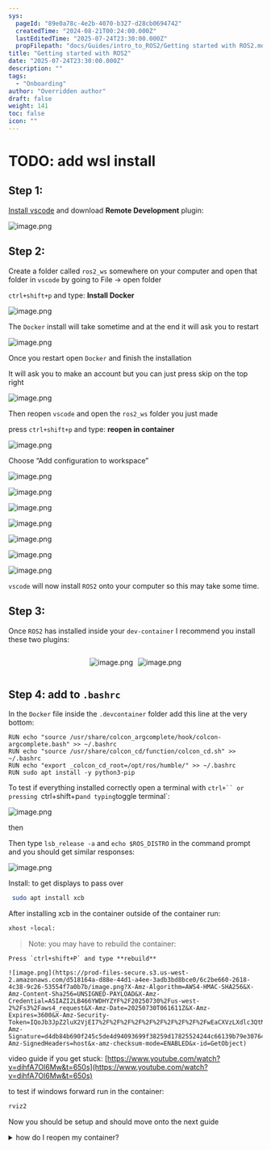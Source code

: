 ```yaml
---
sys:
  pageId: "89e0a78c-4e2b-4070-b327-d28cb0694742"
  createdTime: "2024-08-21T00:24:00.000Z"
  lastEditedTime: "2025-07-24T23:30:00.000Z"
  propFilepath: "docs/Guides/intro_to_ROS2/Getting started with ROS2.md"
title: "Getting started with ROS2"
date: "2025-07-24T23:30:00.000Z"
description: ""
tags:
  - "Onboarding"
author: "Overridden author"
draft: false
weight: 141
toc: false
icon: ""
---
```


# TODO: add wsl install

## Step 1:

[Install vscode](https://code.visualstudio.com/download) and download **Remote Development** plugin:

![image.png](https://prod-files-secure.s3.us-west-2.amazonaws.com/d518164a-d88e-44d1-a4ee-3adb3bd8bce0/efb52993-1881-4a40-b95e-6f020334f022/image.png?X-Amz-Algorithm=AWS4-HMAC-SHA256&X-Amz-Content-Sha256=UNSIGNED-PAYLOAD&X-Amz-Credential=ASIAZI2LB4663WDYCBWS%2F20250730%2Fus-west-2%2Fs3%2Faws4_request&X-Amz-Date=20250730T061600Z&X-Amz-Expires=3600&X-Amz-Security-Token=IQoJb3JpZ2luX2VjEI7%2F%2F%2F%2F%2F%2F%2F%2F%2F%2FwEaCXVzLXdlc3QtMiJIMEYCIQClSRij5y98FEr1Pxt4SgcPuKW3a5%2B5BWGek8%2FYKg%2BxvwIhALM%2FIaIIyzIHOd8Nqm8Bsxx5ijFpf3ZgLEHTt1eY2Ip5KogECLb%2F%2F%2F%2F%2F%2F%2F%2F%2F%2FwEQABoMNjM3NDIzMTgzODA1IgzmSbpK%2F0vZakhxkVEq3ANM44YUs17Btz%2BUuoQa6inALPWbHDRUrKFRQVjx1ZLm7XvmkezS0liunmymUwP9ig%2BApUFnVo7Uf0ou4B%2FsiHPO12MYe9tmMmyTNS4q6hYNYS84tvjwRYLqJLpYuthyvnSM%2F2tOR%2Bk%2FimGhmEJbjtApshRKXinPUP3ScBBYYNR%2FppISelKN%2FTEUVv1FNYPZf31YME0O9H1v5V8IKdTVLBZt1hEpCdHat1YwYLjULk0fIHvrlOlR%2Fmxe3Rj%2FHMbiWqA0zfGaONc57iTDkugy4eANEaCr5iz%2BLeSAuvyVfL8ZHykmKF81prcIBeLQXg8Ix9WfsRIuVrR40n%2Fgh9rW68x2WXXJStoEkyDFz4pfEElqNXqGkUjDilJc0EyWnIn8VFhWFfYuohGKdI96N8eQS8Z1NOpeDIjUI7vTbUozWpbt6VwCN%2BjB42EJu59yMbNJYSrzjYvbIG2AhhFnrX2iCIXmTvG0cG8lCkPRanIGN9DgydScKPYBXG4p7xIiuSHubMbraxzRKTHiMuOJOMM8DGeyaXf4o3PBpAK246PpF2Fl90uZd4tLgUOMkxl3Dz6BZsH2Yn8kLT28tT62ean6oufgkCfpIChEP%2BY2wuHEbYJRUyW7q0FGalZcgVs3GTCd2qbEBjqkAdNa5bqvZyAu0nLbOjIEqmpiMl9F9zxsnf6RrEIMyQWj5j8oglH1kHG1oASvDDQ4I2t3ScCtlROl9hmMQiVN64SNwGHvWF8ZFyJoUUihRJhMGSQbcSu1F0C%2FXu0gO8E3L2xsgCp37eqhmrVQkf3ODXt4xvYNI4uWMlZiJW%2F31Y3M6oK5HgiwLmg5wOwBnzOwQG07VFLcD4TjWll92cjL0xAmve30&X-Amz-Signature=6c9e7a28ccc7609207552af00352b996345ece208097b1fb2f9226a588539f64&X-Amz-SignedHeaders=host&x-amz-checksum-mode=ENABLED&x-id=GetObject)

## Step 2:

Create a folder called `ros2_ws` somewhere on your computer and open that folder in `vscode` by going to File → open folder 

`ctrl+shift+p` and type: **Install Docker**

![image.png](https://prod-files-secure.s3.us-west-2.amazonaws.com/d518164a-d88e-44d1-a4ee-3adb3bd8bce0/2269dc0e-1cd5-47ff-bceb-c04ad9b2eab0/image.png?X-Amz-Algorithm=AWS4-HMAC-SHA256&X-Amz-Content-Sha256=UNSIGNED-PAYLOAD&X-Amz-Credential=ASIAZI2LB4663WDYCBWS%2F20250730%2Fus-west-2%2Fs3%2Faws4_request&X-Amz-Date=20250730T061600Z&X-Amz-Expires=3600&X-Amz-Security-Token=IQoJb3JpZ2luX2VjEI7%2F%2F%2F%2F%2F%2F%2F%2F%2F%2FwEaCXVzLXdlc3QtMiJIMEYCIQClSRij5y98FEr1Pxt4SgcPuKW3a5%2B5BWGek8%2FYKg%2BxvwIhALM%2FIaIIyzIHOd8Nqm8Bsxx5ijFpf3ZgLEHTt1eY2Ip5KogECLb%2F%2F%2F%2F%2F%2F%2F%2F%2F%2FwEQABoMNjM3NDIzMTgzODA1IgzmSbpK%2F0vZakhxkVEq3ANM44YUs17Btz%2BUuoQa6inALPWbHDRUrKFRQVjx1ZLm7XvmkezS0liunmymUwP9ig%2BApUFnVo7Uf0ou4B%2FsiHPO12MYe9tmMmyTNS4q6hYNYS84tvjwRYLqJLpYuthyvnSM%2F2tOR%2Bk%2FimGhmEJbjtApshRKXinPUP3ScBBYYNR%2FppISelKN%2FTEUVv1FNYPZf31YME0O9H1v5V8IKdTVLBZt1hEpCdHat1YwYLjULk0fIHvrlOlR%2Fmxe3Rj%2FHMbiWqA0zfGaONc57iTDkugy4eANEaCr5iz%2BLeSAuvyVfL8ZHykmKF81prcIBeLQXg8Ix9WfsRIuVrR40n%2Fgh9rW68x2WXXJStoEkyDFz4pfEElqNXqGkUjDilJc0EyWnIn8VFhWFfYuohGKdI96N8eQS8Z1NOpeDIjUI7vTbUozWpbt6VwCN%2BjB42EJu59yMbNJYSrzjYvbIG2AhhFnrX2iCIXmTvG0cG8lCkPRanIGN9DgydScKPYBXG4p7xIiuSHubMbraxzRKTHiMuOJOMM8DGeyaXf4o3PBpAK246PpF2Fl90uZd4tLgUOMkxl3Dz6BZsH2Yn8kLT28tT62ean6oufgkCfpIChEP%2BY2wuHEbYJRUyW7q0FGalZcgVs3GTCd2qbEBjqkAdNa5bqvZyAu0nLbOjIEqmpiMl9F9zxsnf6RrEIMyQWj5j8oglH1kHG1oASvDDQ4I2t3ScCtlROl9hmMQiVN64SNwGHvWF8ZFyJoUUihRJhMGSQbcSu1F0C%2FXu0gO8E3L2xsgCp37eqhmrVQkf3ODXt4xvYNI4uWMlZiJW%2F31Y3M6oK5HgiwLmg5wOwBnzOwQG07VFLcD4TjWll92cjL0xAmve30&X-Amz-Signature=1a63a89c15708db63b8468d5c36cc47bccbb14a0241799d426b56173b67d1566&X-Amz-SignedHeaders=host&x-amz-checksum-mode=ENABLED&x-id=GetObject)

The `Docker` install will take sometime and at the end it will ask you to restart

![image.png](https://prod-files-secure.s3.us-west-2.amazonaws.com/d518164a-d88e-44d1-a4ee-3adb3bd8bce0/ed233f78-be33-4b1f-b89c-9c346c0e961e/image.png?X-Amz-Algorithm=AWS4-HMAC-SHA256&X-Amz-Content-Sha256=UNSIGNED-PAYLOAD&X-Amz-Credential=ASIAZI2LB4663WDYCBWS%2F20250730%2Fus-west-2%2Fs3%2Faws4_request&X-Amz-Date=20250730T061600Z&X-Amz-Expires=3600&X-Amz-Security-Token=IQoJb3JpZ2luX2VjEI7%2F%2F%2F%2F%2F%2F%2F%2F%2F%2FwEaCXVzLXdlc3QtMiJIMEYCIQClSRij5y98FEr1Pxt4SgcPuKW3a5%2B5BWGek8%2FYKg%2BxvwIhALM%2FIaIIyzIHOd8Nqm8Bsxx5ijFpf3ZgLEHTt1eY2Ip5KogECLb%2F%2F%2F%2F%2F%2F%2F%2F%2F%2FwEQABoMNjM3NDIzMTgzODA1IgzmSbpK%2F0vZakhxkVEq3ANM44YUs17Btz%2BUuoQa6inALPWbHDRUrKFRQVjx1ZLm7XvmkezS0liunmymUwP9ig%2BApUFnVo7Uf0ou4B%2FsiHPO12MYe9tmMmyTNS4q6hYNYS84tvjwRYLqJLpYuthyvnSM%2F2tOR%2Bk%2FimGhmEJbjtApshRKXinPUP3ScBBYYNR%2FppISelKN%2FTEUVv1FNYPZf31YME0O9H1v5V8IKdTVLBZt1hEpCdHat1YwYLjULk0fIHvrlOlR%2Fmxe3Rj%2FHMbiWqA0zfGaONc57iTDkugy4eANEaCr5iz%2BLeSAuvyVfL8ZHykmKF81prcIBeLQXg8Ix9WfsRIuVrR40n%2Fgh9rW68x2WXXJStoEkyDFz4pfEElqNXqGkUjDilJc0EyWnIn8VFhWFfYuohGKdI96N8eQS8Z1NOpeDIjUI7vTbUozWpbt6VwCN%2BjB42EJu59yMbNJYSrzjYvbIG2AhhFnrX2iCIXmTvG0cG8lCkPRanIGN9DgydScKPYBXG4p7xIiuSHubMbraxzRKTHiMuOJOMM8DGeyaXf4o3PBpAK246PpF2Fl90uZd4tLgUOMkxl3Dz6BZsH2Yn8kLT28tT62ean6oufgkCfpIChEP%2BY2wuHEbYJRUyW7q0FGalZcgVs3GTCd2qbEBjqkAdNa5bqvZyAu0nLbOjIEqmpiMl9F9zxsnf6RrEIMyQWj5j8oglH1kHG1oASvDDQ4I2t3ScCtlROl9hmMQiVN64SNwGHvWF8ZFyJoUUihRJhMGSQbcSu1F0C%2FXu0gO8E3L2xsgCp37eqhmrVQkf3ODXt4xvYNI4uWMlZiJW%2F31Y3M6oK5HgiwLmg5wOwBnzOwQG07VFLcD4TjWll92cjL0xAmve30&X-Amz-Signature=a78c4c4e510d0af08605171e54a1b41373e54f5d1d7bd13e6ed3e3e68cfce258&X-Amz-SignedHeaders=host&x-amz-checksum-mode=ENABLED&x-id=GetObject)

Once you restart open `Docker` and finish the installation

It will ask you to make an account but you can just press skip on the top right

![image.png](https://prod-files-secure.s3.us-west-2.amazonaws.com/d518164a-d88e-44d1-a4ee-3adb3bd8bce0/21010ad9-1659-4fd9-9f59-9932a09b2a3d/image.png?X-Amz-Algorithm=AWS4-HMAC-SHA256&X-Amz-Content-Sha256=UNSIGNED-PAYLOAD&X-Amz-Credential=ASIAZI2LB4663WDYCBWS%2F20250730%2Fus-west-2%2Fs3%2Faws4_request&X-Amz-Date=20250730T061600Z&X-Amz-Expires=3600&X-Amz-Security-Token=IQoJb3JpZ2luX2VjEI7%2F%2F%2F%2F%2F%2F%2F%2F%2F%2FwEaCXVzLXdlc3QtMiJIMEYCIQClSRij5y98FEr1Pxt4SgcPuKW3a5%2B5BWGek8%2FYKg%2BxvwIhALM%2FIaIIyzIHOd8Nqm8Bsxx5ijFpf3ZgLEHTt1eY2Ip5KogECLb%2F%2F%2F%2F%2F%2F%2F%2F%2F%2FwEQABoMNjM3NDIzMTgzODA1IgzmSbpK%2F0vZakhxkVEq3ANM44YUs17Btz%2BUuoQa6inALPWbHDRUrKFRQVjx1ZLm7XvmkezS0liunmymUwP9ig%2BApUFnVo7Uf0ou4B%2FsiHPO12MYe9tmMmyTNS4q6hYNYS84tvjwRYLqJLpYuthyvnSM%2F2tOR%2Bk%2FimGhmEJbjtApshRKXinPUP3ScBBYYNR%2FppISelKN%2FTEUVv1FNYPZf31YME0O9H1v5V8IKdTVLBZt1hEpCdHat1YwYLjULk0fIHvrlOlR%2Fmxe3Rj%2FHMbiWqA0zfGaONc57iTDkugy4eANEaCr5iz%2BLeSAuvyVfL8ZHykmKF81prcIBeLQXg8Ix9WfsRIuVrR40n%2Fgh9rW68x2WXXJStoEkyDFz4pfEElqNXqGkUjDilJc0EyWnIn8VFhWFfYuohGKdI96N8eQS8Z1NOpeDIjUI7vTbUozWpbt6VwCN%2BjB42EJu59yMbNJYSrzjYvbIG2AhhFnrX2iCIXmTvG0cG8lCkPRanIGN9DgydScKPYBXG4p7xIiuSHubMbraxzRKTHiMuOJOMM8DGeyaXf4o3PBpAK246PpF2Fl90uZd4tLgUOMkxl3Dz6BZsH2Yn8kLT28tT62ean6oufgkCfpIChEP%2BY2wuHEbYJRUyW7q0FGalZcgVs3GTCd2qbEBjqkAdNa5bqvZyAu0nLbOjIEqmpiMl9F9zxsnf6RrEIMyQWj5j8oglH1kHG1oASvDDQ4I2t3ScCtlROl9hmMQiVN64SNwGHvWF8ZFyJoUUihRJhMGSQbcSu1F0C%2FXu0gO8E3L2xsgCp37eqhmrVQkf3ODXt4xvYNI4uWMlZiJW%2F31Y3M6oK5HgiwLmg5wOwBnzOwQG07VFLcD4TjWll92cjL0xAmve30&X-Amz-Signature=feedd67872889e2abd27dff23862782af398d048024ecded9002c30652d2bed1&X-Amz-SignedHeaders=host&x-amz-checksum-mode=ENABLED&x-id=GetObject)

Then reopen `vscode` and open the `ros2_ws` folder you just made

press `ctrl+shift+p` and type: **reopen in container**

![image.png](https://prod-files-secure.s3.us-west-2.amazonaws.com/d518164a-d88e-44d1-a4ee-3adb3bd8bce0/4e93b8c2-41ad-488c-8095-c74205196118/image.png?X-Amz-Algorithm=AWS4-HMAC-SHA256&X-Amz-Content-Sha256=UNSIGNED-PAYLOAD&X-Amz-Credential=ASIAZI2LB4663WDYCBWS%2F20250730%2Fus-west-2%2Fs3%2Faws4_request&X-Amz-Date=20250730T061600Z&X-Amz-Expires=3600&X-Amz-Security-Token=IQoJb3JpZ2luX2VjEI7%2F%2F%2F%2F%2F%2F%2F%2F%2F%2FwEaCXVzLXdlc3QtMiJIMEYCIQClSRij5y98FEr1Pxt4SgcPuKW3a5%2B5BWGek8%2FYKg%2BxvwIhALM%2FIaIIyzIHOd8Nqm8Bsxx5ijFpf3ZgLEHTt1eY2Ip5KogECLb%2F%2F%2F%2F%2F%2F%2F%2F%2F%2FwEQABoMNjM3NDIzMTgzODA1IgzmSbpK%2F0vZakhxkVEq3ANM44YUs17Btz%2BUuoQa6inALPWbHDRUrKFRQVjx1ZLm7XvmkezS0liunmymUwP9ig%2BApUFnVo7Uf0ou4B%2FsiHPO12MYe9tmMmyTNS4q6hYNYS84tvjwRYLqJLpYuthyvnSM%2F2tOR%2Bk%2FimGhmEJbjtApshRKXinPUP3ScBBYYNR%2FppISelKN%2FTEUVv1FNYPZf31YME0O9H1v5V8IKdTVLBZt1hEpCdHat1YwYLjULk0fIHvrlOlR%2Fmxe3Rj%2FHMbiWqA0zfGaONc57iTDkugy4eANEaCr5iz%2BLeSAuvyVfL8ZHykmKF81prcIBeLQXg8Ix9WfsRIuVrR40n%2Fgh9rW68x2WXXJStoEkyDFz4pfEElqNXqGkUjDilJc0EyWnIn8VFhWFfYuohGKdI96N8eQS8Z1NOpeDIjUI7vTbUozWpbt6VwCN%2BjB42EJu59yMbNJYSrzjYvbIG2AhhFnrX2iCIXmTvG0cG8lCkPRanIGN9DgydScKPYBXG4p7xIiuSHubMbraxzRKTHiMuOJOMM8DGeyaXf4o3PBpAK246PpF2Fl90uZd4tLgUOMkxl3Dz6BZsH2Yn8kLT28tT62ean6oufgkCfpIChEP%2BY2wuHEbYJRUyW7q0FGalZcgVs3GTCd2qbEBjqkAdNa5bqvZyAu0nLbOjIEqmpiMl9F9zxsnf6RrEIMyQWj5j8oglH1kHG1oASvDDQ4I2t3ScCtlROl9hmMQiVN64SNwGHvWF8ZFyJoUUihRJhMGSQbcSu1F0C%2FXu0gO8E3L2xsgCp37eqhmrVQkf3ODXt4xvYNI4uWMlZiJW%2F31Y3M6oK5HgiwLmg5wOwBnzOwQG07VFLcD4TjWll92cjL0xAmve30&X-Amz-Signature=a44db3931d7dd11de5d2387e0e460e28c489c8f2812a2dd491bc204dece05cc8&X-Amz-SignedHeaders=host&x-amz-checksum-mode=ENABLED&x-id=GetObject)

Choose “Add configuration to workspace”

![image.png](https://prod-files-secure.s3.us-west-2.amazonaws.com/d518164a-d88e-44d1-a4ee-3adb3bd8bce0/9560b282-5060-4989-ba37-97e7b2c22476/image.png?X-Amz-Algorithm=AWS4-HMAC-SHA256&X-Amz-Content-Sha256=UNSIGNED-PAYLOAD&X-Amz-Credential=ASIAZI2LB4663WDYCBWS%2F20250730%2Fus-west-2%2Fs3%2Faws4_request&X-Amz-Date=20250730T061600Z&X-Amz-Expires=3600&X-Amz-Security-Token=IQoJb3JpZ2luX2VjEI7%2F%2F%2F%2F%2F%2F%2F%2F%2F%2FwEaCXVzLXdlc3QtMiJIMEYCIQClSRij5y98FEr1Pxt4SgcPuKW3a5%2B5BWGek8%2FYKg%2BxvwIhALM%2FIaIIyzIHOd8Nqm8Bsxx5ijFpf3ZgLEHTt1eY2Ip5KogECLb%2F%2F%2F%2F%2F%2F%2F%2F%2F%2FwEQABoMNjM3NDIzMTgzODA1IgzmSbpK%2F0vZakhxkVEq3ANM44YUs17Btz%2BUuoQa6inALPWbHDRUrKFRQVjx1ZLm7XvmkezS0liunmymUwP9ig%2BApUFnVo7Uf0ou4B%2FsiHPO12MYe9tmMmyTNS4q6hYNYS84tvjwRYLqJLpYuthyvnSM%2F2tOR%2Bk%2FimGhmEJbjtApshRKXinPUP3ScBBYYNR%2FppISelKN%2FTEUVv1FNYPZf31YME0O9H1v5V8IKdTVLBZt1hEpCdHat1YwYLjULk0fIHvrlOlR%2Fmxe3Rj%2FHMbiWqA0zfGaONc57iTDkugy4eANEaCr5iz%2BLeSAuvyVfL8ZHykmKF81prcIBeLQXg8Ix9WfsRIuVrR40n%2Fgh9rW68x2WXXJStoEkyDFz4pfEElqNXqGkUjDilJc0EyWnIn8VFhWFfYuohGKdI96N8eQS8Z1NOpeDIjUI7vTbUozWpbt6VwCN%2BjB42EJu59yMbNJYSrzjYvbIG2AhhFnrX2iCIXmTvG0cG8lCkPRanIGN9DgydScKPYBXG4p7xIiuSHubMbraxzRKTHiMuOJOMM8DGeyaXf4o3PBpAK246PpF2Fl90uZd4tLgUOMkxl3Dz6BZsH2Yn8kLT28tT62ean6oufgkCfpIChEP%2BY2wuHEbYJRUyW7q0FGalZcgVs3GTCd2qbEBjqkAdNa5bqvZyAu0nLbOjIEqmpiMl9F9zxsnf6RrEIMyQWj5j8oglH1kHG1oASvDDQ4I2t3ScCtlROl9hmMQiVN64SNwGHvWF8ZFyJoUUihRJhMGSQbcSu1F0C%2FXu0gO8E3L2xsgCp37eqhmrVQkf3ODXt4xvYNI4uWMlZiJW%2F31Y3M6oK5HgiwLmg5wOwBnzOwQG07VFLcD4TjWll92cjL0xAmve30&X-Amz-Signature=ec40b669ed5b3ec8e36be8d5c9080135d491a2fd004e03c106c7e6c570a51836&X-Amz-SignedHeaders=host&x-amz-checksum-mode=ENABLED&x-id=GetObject)

![image.png](https://prod-files-secure.s3.us-west-2.amazonaws.com/d518164a-d88e-44d1-a4ee-3adb3bd8bce0/2ee63f81-886b-48e8-a553-dc6e5eac99e4/image.png?X-Amz-Algorithm=AWS4-HMAC-SHA256&X-Amz-Content-Sha256=UNSIGNED-PAYLOAD&X-Amz-Credential=ASIAZI2LB4663WDYCBWS%2F20250730%2Fus-west-2%2Fs3%2Faws4_request&X-Amz-Date=20250730T061600Z&X-Amz-Expires=3600&X-Amz-Security-Token=IQoJb3JpZ2luX2VjEI7%2F%2F%2F%2F%2F%2F%2F%2F%2F%2FwEaCXVzLXdlc3QtMiJIMEYCIQClSRij5y98FEr1Pxt4SgcPuKW3a5%2B5BWGek8%2FYKg%2BxvwIhALM%2FIaIIyzIHOd8Nqm8Bsxx5ijFpf3ZgLEHTt1eY2Ip5KogECLb%2F%2F%2F%2F%2F%2F%2F%2F%2F%2FwEQABoMNjM3NDIzMTgzODA1IgzmSbpK%2F0vZakhxkVEq3ANM44YUs17Btz%2BUuoQa6inALPWbHDRUrKFRQVjx1ZLm7XvmkezS0liunmymUwP9ig%2BApUFnVo7Uf0ou4B%2FsiHPO12MYe9tmMmyTNS4q6hYNYS84tvjwRYLqJLpYuthyvnSM%2F2tOR%2Bk%2FimGhmEJbjtApshRKXinPUP3ScBBYYNR%2FppISelKN%2FTEUVv1FNYPZf31YME0O9H1v5V8IKdTVLBZt1hEpCdHat1YwYLjULk0fIHvrlOlR%2Fmxe3Rj%2FHMbiWqA0zfGaONc57iTDkugy4eANEaCr5iz%2BLeSAuvyVfL8ZHykmKF81prcIBeLQXg8Ix9WfsRIuVrR40n%2Fgh9rW68x2WXXJStoEkyDFz4pfEElqNXqGkUjDilJc0EyWnIn8VFhWFfYuohGKdI96N8eQS8Z1NOpeDIjUI7vTbUozWpbt6VwCN%2BjB42EJu59yMbNJYSrzjYvbIG2AhhFnrX2iCIXmTvG0cG8lCkPRanIGN9DgydScKPYBXG4p7xIiuSHubMbraxzRKTHiMuOJOMM8DGeyaXf4o3PBpAK246PpF2Fl90uZd4tLgUOMkxl3Dz6BZsH2Yn8kLT28tT62ean6oufgkCfpIChEP%2BY2wuHEbYJRUyW7q0FGalZcgVs3GTCd2qbEBjqkAdNa5bqvZyAu0nLbOjIEqmpiMl9F9zxsnf6RrEIMyQWj5j8oglH1kHG1oASvDDQ4I2t3ScCtlROl9hmMQiVN64SNwGHvWF8ZFyJoUUihRJhMGSQbcSu1F0C%2FXu0gO8E3L2xsgCp37eqhmrVQkf3ODXt4xvYNI4uWMlZiJW%2F31Y3M6oK5HgiwLmg5wOwBnzOwQG07VFLcD4TjWll92cjL0xAmve30&X-Amz-Signature=bb116b64086c8a8bb90e47535c96454b5b0a2d774dbbe70f50dc1c03a94b47ad&X-Amz-SignedHeaders=host&x-amz-checksum-mode=ENABLED&x-id=GetObject)

![image.png](https://prod-files-secure.s3.us-west-2.amazonaws.com/d518164a-d88e-44d1-a4ee-3adb3bd8bce0/e0fd626c-c8b6-4b2c-95d1-fa4c26514504/image.png?X-Amz-Algorithm=AWS4-HMAC-SHA256&X-Amz-Content-Sha256=UNSIGNED-PAYLOAD&X-Amz-Credential=ASIAZI2LB4663WDYCBWS%2F20250730%2Fus-west-2%2Fs3%2Faws4_request&X-Amz-Date=20250730T061600Z&X-Amz-Expires=3600&X-Amz-Security-Token=IQoJb3JpZ2luX2VjEI7%2F%2F%2F%2F%2F%2F%2F%2F%2F%2FwEaCXVzLXdlc3QtMiJIMEYCIQClSRij5y98FEr1Pxt4SgcPuKW3a5%2B5BWGek8%2FYKg%2BxvwIhALM%2FIaIIyzIHOd8Nqm8Bsxx5ijFpf3ZgLEHTt1eY2Ip5KogECLb%2F%2F%2F%2F%2F%2F%2F%2F%2F%2FwEQABoMNjM3NDIzMTgzODA1IgzmSbpK%2F0vZakhxkVEq3ANM44YUs17Btz%2BUuoQa6inALPWbHDRUrKFRQVjx1ZLm7XvmkezS0liunmymUwP9ig%2BApUFnVo7Uf0ou4B%2FsiHPO12MYe9tmMmyTNS4q6hYNYS84tvjwRYLqJLpYuthyvnSM%2F2tOR%2Bk%2FimGhmEJbjtApshRKXinPUP3ScBBYYNR%2FppISelKN%2FTEUVv1FNYPZf31YME0O9H1v5V8IKdTVLBZt1hEpCdHat1YwYLjULk0fIHvrlOlR%2Fmxe3Rj%2FHMbiWqA0zfGaONc57iTDkugy4eANEaCr5iz%2BLeSAuvyVfL8ZHykmKF81prcIBeLQXg8Ix9WfsRIuVrR40n%2Fgh9rW68x2WXXJStoEkyDFz4pfEElqNXqGkUjDilJc0EyWnIn8VFhWFfYuohGKdI96N8eQS8Z1NOpeDIjUI7vTbUozWpbt6VwCN%2BjB42EJu59yMbNJYSrzjYvbIG2AhhFnrX2iCIXmTvG0cG8lCkPRanIGN9DgydScKPYBXG4p7xIiuSHubMbraxzRKTHiMuOJOMM8DGeyaXf4o3PBpAK246PpF2Fl90uZd4tLgUOMkxl3Dz6BZsH2Yn8kLT28tT62ean6oufgkCfpIChEP%2BY2wuHEbYJRUyW7q0FGalZcgVs3GTCd2qbEBjqkAdNa5bqvZyAu0nLbOjIEqmpiMl9F9zxsnf6RrEIMyQWj5j8oglH1kHG1oASvDDQ4I2t3ScCtlROl9hmMQiVN64SNwGHvWF8ZFyJoUUihRJhMGSQbcSu1F0C%2FXu0gO8E3L2xsgCp37eqhmrVQkf3ODXt4xvYNI4uWMlZiJW%2F31Y3M6oK5HgiwLmg5wOwBnzOwQG07VFLcD4TjWll92cjL0xAmve30&X-Amz-Signature=40f223b17cbc76bd846594c38d8f051badfc3a3ed9838d2fc860d403050fa640&X-Amz-SignedHeaders=host&x-amz-checksum-mode=ENABLED&x-id=GetObject)

![image.png](https://prod-files-secure.s3.us-west-2.amazonaws.com/d518164a-d88e-44d1-a4ee-3adb3bd8bce0/a2e13f50-d2ab-4719-a4c2-7ced634bfc9d/image.png?X-Amz-Algorithm=AWS4-HMAC-SHA256&X-Amz-Content-Sha256=UNSIGNED-PAYLOAD&X-Amz-Credential=ASIAZI2LB4663WDYCBWS%2F20250730%2Fus-west-2%2Fs3%2Faws4_request&X-Amz-Date=20250730T061600Z&X-Amz-Expires=3600&X-Amz-Security-Token=IQoJb3JpZ2luX2VjEI7%2F%2F%2F%2F%2F%2F%2F%2F%2F%2FwEaCXVzLXdlc3QtMiJIMEYCIQClSRij5y98FEr1Pxt4SgcPuKW3a5%2B5BWGek8%2FYKg%2BxvwIhALM%2FIaIIyzIHOd8Nqm8Bsxx5ijFpf3ZgLEHTt1eY2Ip5KogECLb%2F%2F%2F%2F%2F%2F%2F%2F%2F%2FwEQABoMNjM3NDIzMTgzODA1IgzmSbpK%2F0vZakhxkVEq3ANM44YUs17Btz%2BUuoQa6inALPWbHDRUrKFRQVjx1ZLm7XvmkezS0liunmymUwP9ig%2BApUFnVo7Uf0ou4B%2FsiHPO12MYe9tmMmyTNS4q6hYNYS84tvjwRYLqJLpYuthyvnSM%2F2tOR%2Bk%2FimGhmEJbjtApshRKXinPUP3ScBBYYNR%2FppISelKN%2FTEUVv1FNYPZf31YME0O9H1v5V8IKdTVLBZt1hEpCdHat1YwYLjULk0fIHvrlOlR%2Fmxe3Rj%2FHMbiWqA0zfGaONc57iTDkugy4eANEaCr5iz%2BLeSAuvyVfL8ZHykmKF81prcIBeLQXg8Ix9WfsRIuVrR40n%2Fgh9rW68x2WXXJStoEkyDFz4pfEElqNXqGkUjDilJc0EyWnIn8VFhWFfYuohGKdI96N8eQS8Z1NOpeDIjUI7vTbUozWpbt6VwCN%2BjB42EJu59yMbNJYSrzjYvbIG2AhhFnrX2iCIXmTvG0cG8lCkPRanIGN9DgydScKPYBXG4p7xIiuSHubMbraxzRKTHiMuOJOMM8DGeyaXf4o3PBpAK246PpF2Fl90uZd4tLgUOMkxl3Dz6BZsH2Yn8kLT28tT62ean6oufgkCfpIChEP%2BY2wuHEbYJRUyW7q0FGalZcgVs3GTCd2qbEBjqkAdNa5bqvZyAu0nLbOjIEqmpiMl9F9zxsnf6RrEIMyQWj5j8oglH1kHG1oASvDDQ4I2t3ScCtlROl9hmMQiVN64SNwGHvWF8ZFyJoUUihRJhMGSQbcSu1F0C%2FXu0gO8E3L2xsgCp37eqhmrVQkf3ODXt4xvYNI4uWMlZiJW%2F31Y3M6oK5HgiwLmg5wOwBnzOwQG07VFLcD4TjWll92cjL0xAmve30&X-Amz-Signature=c8afbfdd3007538093951222a736db7802efb7f55dc24f93693d180fd700cd9b&X-Amz-SignedHeaders=host&x-amz-checksum-mode=ENABLED&x-id=GetObject)

![image.png](https://prod-files-secure.s3.us-west-2.amazonaws.com/d518164a-d88e-44d1-a4ee-3adb3bd8bce0/6cc478ad-aaba-4bf7-9fcc-403277ab896c/image.png?X-Amz-Algorithm=AWS4-HMAC-SHA256&X-Amz-Content-Sha256=UNSIGNED-PAYLOAD&X-Amz-Credential=ASIAZI2LB4663WDYCBWS%2F20250730%2Fus-west-2%2Fs3%2Faws4_request&X-Amz-Date=20250730T061600Z&X-Amz-Expires=3600&X-Amz-Security-Token=IQoJb3JpZ2luX2VjEI7%2F%2F%2F%2F%2F%2F%2F%2F%2F%2FwEaCXVzLXdlc3QtMiJIMEYCIQClSRij5y98FEr1Pxt4SgcPuKW3a5%2B5BWGek8%2FYKg%2BxvwIhALM%2FIaIIyzIHOd8Nqm8Bsxx5ijFpf3ZgLEHTt1eY2Ip5KogECLb%2F%2F%2F%2F%2F%2F%2F%2F%2F%2FwEQABoMNjM3NDIzMTgzODA1IgzmSbpK%2F0vZakhxkVEq3ANM44YUs17Btz%2BUuoQa6inALPWbHDRUrKFRQVjx1ZLm7XvmkezS0liunmymUwP9ig%2BApUFnVo7Uf0ou4B%2FsiHPO12MYe9tmMmyTNS4q6hYNYS84tvjwRYLqJLpYuthyvnSM%2F2tOR%2Bk%2FimGhmEJbjtApshRKXinPUP3ScBBYYNR%2FppISelKN%2FTEUVv1FNYPZf31YME0O9H1v5V8IKdTVLBZt1hEpCdHat1YwYLjULk0fIHvrlOlR%2Fmxe3Rj%2FHMbiWqA0zfGaONc57iTDkugy4eANEaCr5iz%2BLeSAuvyVfL8ZHykmKF81prcIBeLQXg8Ix9WfsRIuVrR40n%2Fgh9rW68x2WXXJStoEkyDFz4pfEElqNXqGkUjDilJc0EyWnIn8VFhWFfYuohGKdI96N8eQS8Z1NOpeDIjUI7vTbUozWpbt6VwCN%2BjB42EJu59yMbNJYSrzjYvbIG2AhhFnrX2iCIXmTvG0cG8lCkPRanIGN9DgydScKPYBXG4p7xIiuSHubMbraxzRKTHiMuOJOMM8DGeyaXf4o3PBpAK246PpF2Fl90uZd4tLgUOMkxl3Dz6BZsH2Yn8kLT28tT62ean6oufgkCfpIChEP%2BY2wuHEbYJRUyW7q0FGalZcgVs3GTCd2qbEBjqkAdNa5bqvZyAu0nLbOjIEqmpiMl9F9zxsnf6RrEIMyQWj5j8oglH1kHG1oASvDDQ4I2t3ScCtlROl9hmMQiVN64SNwGHvWF8ZFyJoUUihRJhMGSQbcSu1F0C%2FXu0gO8E3L2xsgCp37eqhmrVQkf3ODXt4xvYNI4uWMlZiJW%2F31Y3M6oK5HgiwLmg5wOwBnzOwQG07VFLcD4TjWll92cjL0xAmve30&X-Amz-Signature=7851d436f4d8bd2e54223c404433cfab8691d66b7f0ffdd029c1b41fdc406490&X-Amz-SignedHeaders=host&x-amz-checksum-mode=ENABLED&x-id=GetObject)

![image.png](https://prod-files-secure.s3.us-west-2.amazonaws.com/d518164a-d88e-44d1-a4ee-3adb3bd8bce0/53255b28-f75e-430f-b9e3-c0ac8577e42b/image.png?X-Amz-Algorithm=AWS4-HMAC-SHA256&X-Amz-Content-Sha256=UNSIGNED-PAYLOAD&X-Amz-Credential=ASIAZI2LB4663WDYCBWS%2F20250730%2Fus-west-2%2Fs3%2Faws4_request&X-Amz-Date=20250730T061600Z&X-Amz-Expires=3600&X-Amz-Security-Token=IQoJb3JpZ2luX2VjEI7%2F%2F%2F%2F%2F%2F%2F%2F%2F%2FwEaCXVzLXdlc3QtMiJIMEYCIQClSRij5y98FEr1Pxt4SgcPuKW3a5%2B5BWGek8%2FYKg%2BxvwIhALM%2FIaIIyzIHOd8Nqm8Bsxx5ijFpf3ZgLEHTt1eY2Ip5KogECLb%2F%2F%2F%2F%2F%2F%2F%2F%2F%2FwEQABoMNjM3NDIzMTgzODA1IgzmSbpK%2F0vZakhxkVEq3ANM44YUs17Btz%2BUuoQa6inALPWbHDRUrKFRQVjx1ZLm7XvmkezS0liunmymUwP9ig%2BApUFnVo7Uf0ou4B%2FsiHPO12MYe9tmMmyTNS4q6hYNYS84tvjwRYLqJLpYuthyvnSM%2F2tOR%2Bk%2FimGhmEJbjtApshRKXinPUP3ScBBYYNR%2FppISelKN%2FTEUVv1FNYPZf31YME0O9H1v5V8IKdTVLBZt1hEpCdHat1YwYLjULk0fIHvrlOlR%2Fmxe3Rj%2FHMbiWqA0zfGaONc57iTDkugy4eANEaCr5iz%2BLeSAuvyVfL8ZHykmKF81prcIBeLQXg8Ix9WfsRIuVrR40n%2Fgh9rW68x2WXXJStoEkyDFz4pfEElqNXqGkUjDilJc0EyWnIn8VFhWFfYuohGKdI96N8eQS8Z1NOpeDIjUI7vTbUozWpbt6VwCN%2BjB42EJu59yMbNJYSrzjYvbIG2AhhFnrX2iCIXmTvG0cG8lCkPRanIGN9DgydScKPYBXG4p7xIiuSHubMbraxzRKTHiMuOJOMM8DGeyaXf4o3PBpAK246PpF2Fl90uZd4tLgUOMkxl3Dz6BZsH2Yn8kLT28tT62ean6oufgkCfpIChEP%2BY2wuHEbYJRUyW7q0FGalZcgVs3GTCd2qbEBjqkAdNa5bqvZyAu0nLbOjIEqmpiMl9F9zxsnf6RrEIMyQWj5j8oglH1kHG1oASvDDQ4I2t3ScCtlROl9hmMQiVN64SNwGHvWF8ZFyJoUUihRJhMGSQbcSu1F0C%2FXu0gO8E3L2xsgCp37eqhmrVQkf3ODXt4xvYNI4uWMlZiJW%2F31Y3M6oK5HgiwLmg5wOwBnzOwQG07VFLcD4TjWll92cjL0xAmve30&X-Amz-Signature=f616d595f764bd1043f20bbaf2e77f70846f8aa2455c16929d9707e353e510ac&X-Amz-SignedHeaders=host&x-amz-checksum-mode=ENABLED&x-id=GetObject)

![image.png](https://prod-files-secure.s3.us-west-2.amazonaws.com/d518164a-d88e-44d1-a4ee-3adb3bd8bce0/7c562767-5af9-4ffb-97d1-327bcdf4ee00/image.png?X-Amz-Algorithm=AWS4-HMAC-SHA256&X-Amz-Content-Sha256=UNSIGNED-PAYLOAD&X-Amz-Credential=ASIAZI2LB4663WDYCBWS%2F20250730%2Fus-west-2%2Fs3%2Faws4_request&X-Amz-Date=20250730T061600Z&X-Amz-Expires=3600&X-Amz-Security-Token=IQoJb3JpZ2luX2VjEI7%2F%2F%2F%2F%2F%2F%2F%2F%2F%2FwEaCXVzLXdlc3QtMiJIMEYCIQClSRij5y98FEr1Pxt4SgcPuKW3a5%2B5BWGek8%2FYKg%2BxvwIhALM%2FIaIIyzIHOd8Nqm8Bsxx5ijFpf3ZgLEHTt1eY2Ip5KogECLb%2F%2F%2F%2F%2F%2F%2F%2F%2F%2FwEQABoMNjM3NDIzMTgzODA1IgzmSbpK%2F0vZakhxkVEq3ANM44YUs17Btz%2BUuoQa6inALPWbHDRUrKFRQVjx1ZLm7XvmkezS0liunmymUwP9ig%2BApUFnVo7Uf0ou4B%2FsiHPO12MYe9tmMmyTNS4q6hYNYS84tvjwRYLqJLpYuthyvnSM%2F2tOR%2Bk%2FimGhmEJbjtApshRKXinPUP3ScBBYYNR%2FppISelKN%2FTEUVv1FNYPZf31YME0O9H1v5V8IKdTVLBZt1hEpCdHat1YwYLjULk0fIHvrlOlR%2Fmxe3Rj%2FHMbiWqA0zfGaONc57iTDkugy4eANEaCr5iz%2BLeSAuvyVfL8ZHykmKF81prcIBeLQXg8Ix9WfsRIuVrR40n%2Fgh9rW68x2WXXJStoEkyDFz4pfEElqNXqGkUjDilJc0EyWnIn8VFhWFfYuohGKdI96N8eQS8Z1NOpeDIjUI7vTbUozWpbt6VwCN%2BjB42EJu59yMbNJYSrzjYvbIG2AhhFnrX2iCIXmTvG0cG8lCkPRanIGN9DgydScKPYBXG4p7xIiuSHubMbraxzRKTHiMuOJOMM8DGeyaXf4o3PBpAK246PpF2Fl90uZd4tLgUOMkxl3Dz6BZsH2Yn8kLT28tT62ean6oufgkCfpIChEP%2BY2wuHEbYJRUyW7q0FGalZcgVs3GTCd2qbEBjqkAdNa5bqvZyAu0nLbOjIEqmpiMl9F9zxsnf6RrEIMyQWj5j8oglH1kHG1oASvDDQ4I2t3ScCtlROl9hmMQiVN64SNwGHvWF8ZFyJoUUihRJhMGSQbcSu1F0C%2FXu0gO8E3L2xsgCp37eqhmrVQkf3ODXt4xvYNI4uWMlZiJW%2F31Y3M6oK5HgiwLmg5wOwBnzOwQG07VFLcD4TjWll92cjL0xAmve30&X-Amz-Signature=2d1e4db84ff426e380a88b151ededf2572cef8c384ae6693921342ab714c72e1&X-Amz-SignedHeaders=host&x-amz-checksum-mode=ENABLED&x-id=GetObject)

`vscode` will now install `ROS2` onto your computer so this may take some time.

## Step 3:

Once `ROS2` has installed inside your `dev-container` I recommend you install these two plugins:

<div style="display: flex;flex-direction: row; column-gap:10px; max-width: 630px;justify-content: center;">
<div>

![image.png](https://prod-files-secure.s3.us-west-2.amazonaws.com/d518164a-d88e-44d1-a4ee-3adb3bd8bce0/3fc3d550-5a54-4ba1-ba6b-faa01cdb7369/image.png?X-Amz-Algorithm=AWS4-HMAC-SHA256&X-Amz-Content-Sha256=UNSIGNED-PAYLOAD&X-Amz-Credential=ASIAZI2LB466S5XV4IHP%2F20250730%2Fus-west-2%2Fs3%2Faws4_request&X-Amz-Date=20250730T061606Z&X-Amz-Expires=3600&X-Amz-Security-Token=IQoJb3JpZ2luX2VjEI7%2F%2F%2F%2F%2F%2F%2F%2F%2F%2FwEaCXVzLXdlc3QtMiJGMEQCIG1Cbz721NFz65iZR0VBCAc0yz7bziTUL1pFdpoxZa%2BOAiBMPV9wr43qxqn4CyYrMotho%2F7CMyvvfr27uUd2tEnR0iqIBAi3%2F%2F%2F%2F%2F%2F%2F%2F%2F%2F8BEAAaDDYzNzQyMzE4MzgwNSIMLAjI8UdK%2BpTwAZjWKtwDnmuBasRQT9tUFAlMqYqqPnDZDIOK6asCeHYIU42UDFGq4rz1%2FjdyY2Ii0kFeNA%2BXre%2BCdPOuIWeSt8yBlH0gKNRabkobf3ScFhg3QlBKcVicTPqA7GtC09rDzUElCzT22RC%2BAqo%2F7GxnBX5PCYt5t24WqXrL0AN%2FuH1LR5oFj9MSk7mdzqmYzVNjMoSyr0rnqUuU5B0J4V7OAzYsDkPFuuYFZZKNwoi%2FOwJ5cZT3JArJ%2BnsZFQrCG4pu2EUQhDSkkGFHEXUE3gjWSW7gb5kPDLabZ%2Bw7dfUgvHr5gjn0DVq408vnuPpYPVLwrVsmpRAZbp40DUuVMbeSbMQPcdewr938zHivcjoaWQxMTdcBzKMujHp5tD5dmrlUtIn%2BnAB%2B%2BybfrrQkh7ipvsUkCYH5ZOzYizWtrn9QtPH2tc%2BAiqE3hBK0KaqarT3ZGRt7rjpXzjC40J9tocF2p%2FVijG8atP6VGbL9%2B%2BeRHtkR3fmAtxc0TqOHswQS7xJaqz1tZRMCYO8YlX2flvIZDq7FKPh%2Biw0Oaj3i%2B3vwssSSzw%2BbnpeGbHYMPlEpWX2bAyul50t29NnH03R7TrVM3613sac1SKy3f3cETohwbSAj45bR0RKoW5KDGK2I2p3bYSgw%2FdmmxAY6pgFj3fjKFEPHzXRcSewXLLVjP3qg%2Bme8GkTDgTC8lLukagaWfozu6QMMFn1MR6qVwA5dm1ml7J2xkc9dnCeBmXNB%2FuYx%2B3TbGQ1ht3dA%2Fv2F4MN3fTw2o3T4TilLtplUlD%2FEsRxOYRV5hS9ov2cy4c99hGy2vB%2BN%2FNuw26ORYPMuTakWz7EqBFZy1mSwnvhMeGeXCy5SI%2Bzl8nf7oRgTyOYwC5uzUe%2Fq&X-Amz-Signature=657a14a5d32399d7c1b7446f21ae4a29107be257bb515c373c2161dd68509fe4&X-Amz-SignedHeaders=host&x-amz-checksum-mode=ENABLED&x-id=GetObject)

</div>
<div>

![image.png](https://prod-files-secure.s3.us-west-2.amazonaws.com/d518164a-d88e-44d1-a4ee-3adb3bd8bce0/d994cc66-13c2-4093-a5a3-f84cf4601a82/image.png?X-Amz-Algorithm=AWS4-HMAC-SHA256&X-Amz-Content-Sha256=UNSIGNED-PAYLOAD&X-Amz-Credential=ASIAZI2LB466YYKGYOVA%2F20250730%2Fus-west-2%2Fs3%2Faws4_request&X-Amz-Date=20250730T061610Z&X-Amz-Expires=3600&X-Amz-Security-Token=IQoJb3JpZ2luX2VjEI7%2F%2F%2F%2F%2F%2F%2F%2F%2F%2FwEaCXVzLXdlc3QtMiJHMEUCIGtQqi2SYdB9%2BzqI6yzCv4K5VngeZDll%2FHL2NbnpIjHAAiEAzE1qqgJPu8LKbPX9%2Fhaig7vh1PRZfc60%2B57aFrB6iDEqiAQIt%2F%2F%2F%2F%2F%2F%2F%2F%2F%2F%2FARAAGgw2Mzc0MjMxODM4MDUiDH%2Bx85t%2BGSplP6a0rCrcA8gia1f6PHkL8Cnp4E7%2BKe691HJ2wqUDz5RNdBUJLA7V0pbgAmUoQjHGjid873JQvlWZcmKygARP0yfpoHYWEtcRJm6ue5dHAlQ%2BJhe7wjzwsZRSesh4hjvGWKP7zdduIiJ%2Bhghn6J%2F4MlLfEOOnwiV69Srbki5X107o52%2B41YSxLYCDRslci9B5VZSc2dhGXO5E1FLorqiIqFMThGVd44EynkyUDKPzd4vqk%2F78otsGZcP2FcG4XGrTCv4JfTdRljkHR%2BsUI3jICVfeddGSn4swayuG%2BhGo0nHeOwT2W64c8eiVooFczIakO4nlG5pRYwLlm%2FYFNT%2FbbMTLpCQPEGuBIXU1atpHLeM7e3TaAeZVt8QzvM3oTNmoL2pa6ieT%2FHJuJNhKubkoCP9dD3GN4DaANtFN8kwNOHDk1L64yCW98RprBZtRnXOkBU6ulv1VaaXEeVVnj2YkwZujyYMLhgQgXI2Jyf3HAPTXb9JchqTp%2F6dR4PtReCdtrKgUfAtKN62u6zjl%2F%2BtSRmigbU6ILWUQUXPePeO6PM58Ld9GwF96NtOgl3sKPMsy3Rlk%2FvIjzWmdQ24axq8%2Fle81uL%2BmfCwfiXlK099j3iKTD9PDlWPYxhjxNIizv0n4CY0eMIrapsQGOqUBnkiWlB%2B8UJoN2oQ8aej8CXhVJMDxMLAgLEcHVtlbnQYqdiV5sBgUsSQBB4I8L7pAI%2F%2F7zYwOX6RbSstdzVkuw7Ssx8rDatmAvcAn3pnDWWuSSrkNgyayu3I82tSigph28kC8QRTc7wrjv14HjcUaJWCxAsH2r3yKuuOkr7bh9eRusqk0WULqZZymMlGPiNoR4EqcU0DpAEpS7sAPBtpnsn8NCvMu&X-Amz-Signature=a38a4526c9d3bebf33d396157e7f1ebaff1b225e9b1f47b68ad1d09b8a5fac1e&X-Amz-SignedHeaders=host&x-amz-checksum-mode=ENABLED&x-id=GetObject)

</div>
</div>

## Step 4: add to `.bashrc`

In the `Docker` file inside the `.devcontainer` folder add this line at the very bottom: 

```docker
RUN echo "source /usr/share/colcon_argcomplete/hook/colcon-argcomplete.bash" >> ~/.bashrc
RUN echo "source /usr/share/colcon_cd/function/colcon_cd.sh" >> ~/.bashrc
RUN echo "export _colcon_cd_root=/opt/ros/humble/" >> ~/.bashrc
RUN sudo apt install -y python3-pip 
```

To test if everything installed correctly open a terminal with `ctrl+`` or pressing `ctrl+shift+p` and typing `toggle terminal`:

![image.png](https://prod-files-secure.s3.us-west-2.amazonaws.com/d518164a-d88e-44d1-a4ee-3adb3bd8bce0/6a4943d8-b04e-4c02-9a58-775f3384d1a5/image.png?X-Amz-Algorithm=AWS4-HMAC-SHA256&X-Amz-Content-Sha256=UNSIGNED-PAYLOAD&X-Amz-Credential=ASIAZI2LB4663WDYCBWS%2F20250730%2Fus-west-2%2Fs3%2Faws4_request&X-Amz-Date=20250730T061600Z&X-Amz-Expires=3600&X-Amz-Security-Token=IQoJb3JpZ2luX2VjEI7%2F%2F%2F%2F%2F%2F%2F%2F%2F%2FwEaCXVzLXdlc3QtMiJIMEYCIQClSRij5y98FEr1Pxt4SgcPuKW3a5%2B5BWGek8%2FYKg%2BxvwIhALM%2FIaIIyzIHOd8Nqm8Bsxx5ijFpf3ZgLEHTt1eY2Ip5KogECLb%2F%2F%2F%2F%2F%2F%2F%2F%2F%2FwEQABoMNjM3NDIzMTgzODA1IgzmSbpK%2F0vZakhxkVEq3ANM44YUs17Btz%2BUuoQa6inALPWbHDRUrKFRQVjx1ZLm7XvmkezS0liunmymUwP9ig%2BApUFnVo7Uf0ou4B%2FsiHPO12MYe9tmMmyTNS4q6hYNYS84tvjwRYLqJLpYuthyvnSM%2F2tOR%2Bk%2FimGhmEJbjtApshRKXinPUP3ScBBYYNR%2FppISelKN%2FTEUVv1FNYPZf31YME0O9H1v5V8IKdTVLBZt1hEpCdHat1YwYLjULk0fIHvrlOlR%2Fmxe3Rj%2FHMbiWqA0zfGaONc57iTDkugy4eANEaCr5iz%2BLeSAuvyVfL8ZHykmKF81prcIBeLQXg8Ix9WfsRIuVrR40n%2Fgh9rW68x2WXXJStoEkyDFz4pfEElqNXqGkUjDilJc0EyWnIn8VFhWFfYuohGKdI96N8eQS8Z1NOpeDIjUI7vTbUozWpbt6VwCN%2BjB42EJu59yMbNJYSrzjYvbIG2AhhFnrX2iCIXmTvG0cG8lCkPRanIGN9DgydScKPYBXG4p7xIiuSHubMbraxzRKTHiMuOJOMM8DGeyaXf4o3PBpAK246PpF2Fl90uZd4tLgUOMkxl3Dz6BZsH2Yn8kLT28tT62ean6oufgkCfpIChEP%2BY2wuHEbYJRUyW7q0FGalZcgVs3GTCd2qbEBjqkAdNa5bqvZyAu0nLbOjIEqmpiMl9F9zxsnf6RrEIMyQWj5j8oglH1kHG1oASvDDQ4I2t3ScCtlROl9hmMQiVN64SNwGHvWF8ZFyJoUUihRJhMGSQbcSu1F0C%2FXu0gO8E3L2xsgCp37eqhmrVQkf3ODXt4xvYNI4uWMlZiJW%2F31Y3M6oK5HgiwLmg5wOwBnzOwQG07VFLcD4TjWll92cjL0xAmve30&X-Amz-Signature=5e98ee6c66aed86e2b8ad100d6426eb097ef8affe1d216c7249b28997c5a1bec&X-Amz-SignedHeaders=host&x-amz-checksum-mode=ENABLED&x-id=GetObject)

then 

Then type `lsb_release -a` and `echo $ROS_DISTRO` in the command prompt and you should get similar responses:

![image.png](https://prod-files-secure.s3.us-west-2.amazonaws.com/d518164a-d88e-44d1-a4ee-3adb3bd8bce0/3e635dec-a805-4e85-8b9e-d000e5b71a4e/image.png?X-Amz-Algorithm=AWS4-HMAC-SHA256&X-Amz-Content-Sha256=UNSIGNED-PAYLOAD&X-Amz-Credential=ASIAZI2LB4663WDYCBWS%2F20250730%2Fus-west-2%2Fs3%2Faws4_request&X-Amz-Date=20250730T061600Z&X-Amz-Expires=3600&X-Amz-Security-Token=IQoJb3JpZ2luX2VjEI7%2F%2F%2F%2F%2F%2F%2F%2F%2F%2FwEaCXVzLXdlc3QtMiJIMEYCIQClSRij5y98FEr1Pxt4SgcPuKW3a5%2B5BWGek8%2FYKg%2BxvwIhALM%2FIaIIyzIHOd8Nqm8Bsxx5ijFpf3ZgLEHTt1eY2Ip5KogECLb%2F%2F%2F%2F%2F%2F%2F%2F%2F%2FwEQABoMNjM3NDIzMTgzODA1IgzmSbpK%2F0vZakhxkVEq3ANM44YUs17Btz%2BUuoQa6inALPWbHDRUrKFRQVjx1ZLm7XvmkezS0liunmymUwP9ig%2BApUFnVo7Uf0ou4B%2FsiHPO12MYe9tmMmyTNS4q6hYNYS84tvjwRYLqJLpYuthyvnSM%2F2tOR%2Bk%2FimGhmEJbjtApshRKXinPUP3ScBBYYNR%2FppISelKN%2FTEUVv1FNYPZf31YME0O9H1v5V8IKdTVLBZt1hEpCdHat1YwYLjULk0fIHvrlOlR%2Fmxe3Rj%2FHMbiWqA0zfGaONc57iTDkugy4eANEaCr5iz%2BLeSAuvyVfL8ZHykmKF81prcIBeLQXg8Ix9WfsRIuVrR40n%2Fgh9rW68x2WXXJStoEkyDFz4pfEElqNXqGkUjDilJc0EyWnIn8VFhWFfYuohGKdI96N8eQS8Z1NOpeDIjUI7vTbUozWpbt6VwCN%2BjB42EJu59yMbNJYSrzjYvbIG2AhhFnrX2iCIXmTvG0cG8lCkPRanIGN9DgydScKPYBXG4p7xIiuSHubMbraxzRKTHiMuOJOMM8DGeyaXf4o3PBpAK246PpF2Fl90uZd4tLgUOMkxl3Dz6BZsH2Yn8kLT28tT62ean6oufgkCfpIChEP%2BY2wuHEbYJRUyW7q0FGalZcgVs3GTCd2qbEBjqkAdNa5bqvZyAu0nLbOjIEqmpiMl9F9zxsnf6RrEIMyQWj5j8oglH1kHG1oASvDDQ4I2t3ScCtlROl9hmMQiVN64SNwGHvWF8ZFyJoUUihRJhMGSQbcSu1F0C%2FXu0gO8E3L2xsgCp37eqhmrVQkf3ODXt4xvYNI4uWMlZiJW%2F31Y3M6oK5HgiwLmg5wOwBnzOwQG07VFLcD4TjWll92cjL0xAmve30&X-Amz-Signature=500400d1da58073e6a19f44106c39ffbc89cc28de24e2a9460ea31bf0d4e65c6&X-Amz-SignedHeaders=host&x-amz-checksum-mode=ENABLED&x-id=GetObject)

Install:  to get displays to pass over

```bash
 sudo apt install xcb
```

After installing xcb in the container outside of the container run:

```python
xhost +local:
```

> Note: you may have to rebuild the container:

	Press `ctrl+shift+P` and type **rebuild**

	![image.png](https://prod-files-secure.s3.us-west-2.amazonaws.com/d518164a-d88e-44d1-a4ee-3adb3bd8bce0/6c2be660-2618-4c38-9c26-53554f7a0b7b/image.png?X-Amz-Algorithm=AWS4-HMAC-SHA256&X-Amz-Content-Sha256=UNSIGNED-PAYLOAD&X-Amz-Credential=ASIAZI2LB466YWDHYZYF%2F20250730%2Fus-west-2%2Fs3%2Faws4_request&X-Amz-Date=20250730T061611Z&X-Amz-Expires=3600&X-Amz-Security-Token=IQoJb3JpZ2luX2VjEI7%2F%2F%2F%2F%2F%2F%2F%2F%2F%2FwEaCXVzLXdlc3QtMiJHMEUCIQCwZT6jgcdAzigu3FfTEpxOWtopbkKo7vk7YTxWdRkURAIgb7mrorNcbioSdKjm%2BeyFfTRtXcrqmILtZkeabhfJ4VsqiAQIt%2F%2F%2F%2F%2F%2F%2F%2F%2F%2F%2FARAAGgw2Mzc0MjMxODM4MDUiDJQWd3NQUv5BgxIp6CrcA5OdOzNnvQqzEt1P0JrzFbF4WoawtABQc6%2BwZ5NX%2BgsYbbCewo9v8er3VbqsbeXQomVtj7X6bb1hZzQHj0xZvYRPzhhOThFMdh427NofWUhcdMjnXOQJDzuzTefRE62d%2BOXnIjogbm%2B1y5bD0R4Gll4ROYRjs4kHcBTEUDppI%2B%2FKquOtKhKXOXuawjv0NFB75Brku8yOWz9SxzmA4LhSrlasiLLQjyHThBWAPlAOb5oVL3uFGXiUrsUEJcvlOffKM5X5oPSrBid6pHWJN9paPSUxkuo%2Bu4cMEVqvKPvHPEPV1Ea1WZrCvrAm0ODasiW3%2FfVzUKFvrVo5jm5jCgDjjqTiCmkAQzpVz1ABP24tAldbN3VsoWlqQixrAppYVmCUDHA%2FdB8uEy1VIN%2Fp1XrhH8CcS%2BGvROlCEzXcp%2FsQFZvBDp5wATJdVz0VItpPm0AIVpf5%2FRBPDk7YHFV5aFlrJVFhE3%2F3RPgraRfvpfhz2W2zxUTs88el8ZvZERqaLGBzAQk32exKhZA58GcfX6WJDcIE2HSZD4XMtFERtKLgxZlkaA42jSupFCKfYgedRAStzu9LD9czXqvsgQ%2FH8HXXPUEN%2BBQBMi7X5ueGAvD8JIDqmtXbQWdmmIKG5qDfMNTapsQGOqUB0DDpu7RJAaFUQRfgLeBdzfuLaaL3oc%2FiDfTUbF7mGBv5lPQCUbpgco1%2F0aylj7PcN6o%2BEzW0KXmL2EvxKkI2wUsVPrMyWR0rbkO8q%2BrCcTe3OAzYIbG7QSJwhSOaAew6t00CH3CpC6vQ0g4oFSRqdzon18Z8yQ7zm7cKxrndQnAOMlvVuWHfvMMf%2B5WfDvjtcUrFslq1450tSUEhAlOsm%2FaEncCn&X-Amz-Signature=d4db84b690f245c5de4d94093699f38259d17825524244c66139b79e3076495d&X-Amz-SignedHeaders=host&x-amz-checksum-mode=ENABLED&x-id=GetObject)

video guide if you get stuck: [https://www.youtube.com/watch?v=dihfA7Ol6Mw&t=650s](https://www.youtube.com/watch?v=dihfA7Ol6Mw&t=650s)

to test if windows forward run in the container:

```bash
rviz2
```

Now you should be setup and should move onto the next guide 

<details>
      <summary>how do I reopen my container?</summary>
      TODO:
  </details>
